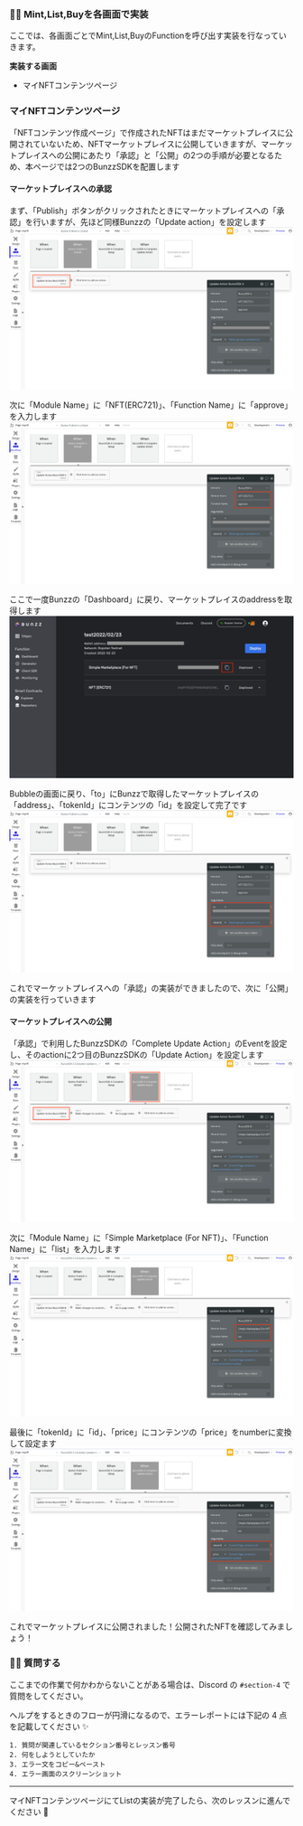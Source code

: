 ### 👩‍💻 **Mint,List,Buyを各画面で実装**

ここでは、各画面ごとでMint,List,BuyのFunctionを呼び出す実装を行なっていきます。

**実装する画面**

*   マイNFTコンテンツページ



### **マイNFTコンテンツページ**

「NFTコンテンツ作成ページ」で作成されたNFTはまだマーケットプレイスに公開されていないため、NFTマーケットプレイスに公開していきますが、マーケットプレイスへの公開にあたり「承認」と「公開」の2つの手順が必要となるため、本ページでは2つのBunzzSDKを配置します

#### **マーケットプレイスへの承認**

まず、「Publish」ボタンがクリックされたときにマーケットプレイスへの「承認」を行いますが、先ほど同様Bunzzの「Update action」を設定します
![](/public/images/99-NFT-MarketPlace/section-4/4_2_1.png)


次に「Module Name」に「NFT(ERC721)」、「Function Name」に「approve」を入力します
![](/public/images/99-NFT-MarketPlace/section-4/4_2_2.png)


ここで一度Bunzzの「Dashboard」に戻り、マーケットプレイスのaddressを取得します
![](/public/images/99-NFT-MarketPlace/section-4/4_2_3.png)


Bubbleの画面に戻り、「to」にBunzzで取得したマーケットプレイスの「address」、「tokenId」にコンテンツの「id」を設定して完了です
![](/public/images/99-NFT-MarketPlace/section-4/4_2_4.png)


これでマーケットプレイスへの「承認」の実装ができましたので、次に「公開」の実装を行っていきます

#### **マーケットプレイスへの公開**

「承認」で利用したBunzzSDKの「Complete Update Action」のEventを設定し、そのactionに2つ目のBunzzSDKの「Update Action」を設定します
![](/public/images/99-NFT-MarketPlace/section-4/4_2_5.png)


次に「Module Name」に「Simple Marketplace (For NFT)」、「Function Name」に「list」を入力します
![](/public/images/99-NFT-MarketPlace/section-4/4_2_6.png)


最後に「tokenId」に「id」、「price」にコンテンツの「price」をnumberに変換して設定ます
![](/public/images/99-NFT-MarketPlace/section-4/4_2_7.png)


これでマーケットプレイスに公開されました！公開されたNFTを確認してみましょう！


### 🙋‍♂️ 質問する

ここまでの作業で何かわからないことがある場合は、Discord の `#section-4` で質問をしてください。

ヘルプをするときのフローが円滑になるので、エラーレポートには下記の 4 点を記載してください ✨

    1. 質問が関連しているセクション番号とレッスン番号
    2. 何をしようとしていたか
    3. エラー文をコピー&ペースト
    4. エラー画面のスクリーンショット
    

* * *

マイNFTコンテンツページにてListの実装が完了したら、次のレッスンに進んでください 🎉
